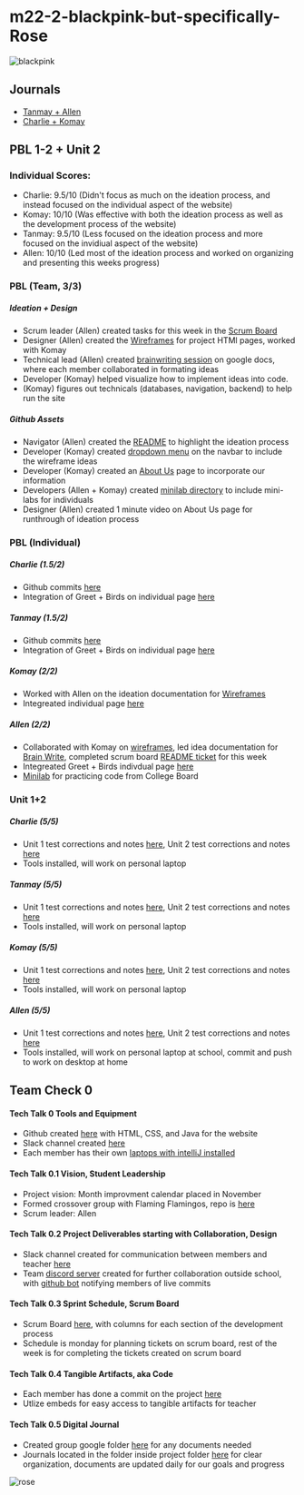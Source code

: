 # m22-2-blackpink-but-specifically-Rose
![blackpink](https://files.catbox.moe/l2zri1.png)
## Journals
- [Tanmay + Allen](https://docs.google.com/document/d/15Ekpi-FsKLaUle2gp-GgvUfvluW4ak22zdcleXAWpAk/edit?usp=sharing)
- [Charlie + Komay](https://docs.google.com/document/d/1ocjpNegp6Q31gx7DX-1zUqktbTq_CuCo9r2nHG0IQWY/edit?usp=sharing)
## PBL 1-2 + Unit 2
### Individual Scores:
- Charlie: 9.5/10 (Didn't focus as much on the ideation process, and instead focused on the individual aspect of the website)
- Komay: 10/10 (Was effective with both the ideation process as well as the development process of the website)
- Tanmay: 9.5/10 (Less focused on the ideation process and more focused on the invidiual aspect of the website)
- Allen: 10/10 (Led most of the ideation process and worked on organizing and presenting this weeks progress)
### PBL (Team, 3/3)
##### Ideation + Design
- Scrum leader (Allen) created tasks for this week in the [Scrum Board](https://github.com/zenxha/m22-2-blackpink-but-specifically-Rose/projects/1#column-15620943)
- Designer (Allen) created the [Wireframes](https://docs.google.com/presentation/d/18mCshJ3YTV4lI6OJEvFI59Lrd4XrGqgtOw5iQhJmtbs/edit?usp=sharing) for project HTMl pages, worked with Komay
- Technical lead (Allen) created [brainwriting session](https://docs.google.com/document/d/18lFaZaopedXc487wXtfLStosBLSp5eLW73isZIXvl9A/edit?usp=sharing) on google docs, where each member collaborated in formating ideas
- Developer (Komay) helped visualize how to implement ideas into code. 
- (Komay) figures out technicals (databases, navigation, backend) to help run the site
##### Github Assets
- Navigator (Allen) created the [README](https://github.com/zenxha/m22-2-blackpink-but-specifically-Rose/blob/main/README.md) to highlight the ideation process
- Developer (Komay) created [dropdown menu](https://github.com/zenxha/m22-2-blackpink-but-specifically-Rose/blob/main/src/main/resources/templates/fragments/nav.html#L33-LL43) on the navbar to include the wireframe ideas
- Developer (Komay) created an [About Us](https://github.com/zenxha/m22-2-blackpink-but-specifically-Rose/blob/main/src/main/resources/templates/home/about.html) page to incorporate our information
- Developers (Allen + Komay) created [minilab directory](https://github.com/zenxha/m22-2-blackpink-but-specifically-Rose/tree/main/src/main/java/com/example/sping_portfolio/minilabs) to include mini-labs for individuals
- Designer (Allen) created 1 minute video on About Us page for runthrough of ideation process
### PBL (Individual)
##### Charlie (1.5/2)
- Github commits [here](https://github.com/zenxha/m22-2-blackpink-but-specifically-Rose/commits/main)
- Integration of Greet + Birds on individual page [here](https://github.com/zenxha/m22-2-blackpink-but-specifically-Rose/commit/44a1cb98c8f1f2f5940320ba2907ea889d959276)
##### Tanmay (1.5/2)
- Github commits [here](*)
- Integration of Greet + Birds on individual page [here](https://github.com/zenxha/m22-2-blackpink-but-specifically-Rose/blob/main/src/main/resources/templates/tanmay.html)
##### Komay (2/2)
- Worked with Allen on the ideation documentation for [Wireframes](https://docs.google.com/presentation/d/18mCshJ3YTV4lI6OJEvFI59Lrd4XrGqgtOw5iQhJmtbs/edit?usp=sharing)
- Integreated individual page [here](https://github.com/zenxha/m22-2-blackpink-but-specifically-Rose/blob/main/src/main/resources/templates/individual/komay.html)
##### Allen (2/2)
- Collaborated with Komay on [wireframes](https://docs.google.com/presentation/d/18mCshJ3YTV4lI6OJEvFI59Lrd4XrGqgtOw5iQhJmtbs/edit?usp=sharing), led idea documentation for [Brain Write](https://docs.google.com/document/d/18lFaZaopedXc487wXtfLStosBLSp5eLW73isZIXvl9A/edit?usp=sharing), completed scrum board [README ticket](https://github.com/zenxha/m22-2-blackpink-but-specifically-Rose/projects/1#card-67874578) for this week
- Integreated Greet + Birds indivdual page [here](https://github.com/zenxha/m22-2-blackpink-but-specifically-Rose/blob/main/src/main/resources/templates/rail.html)
- [Minilab](https://github.com/zenxha/m22-2-blackpink-but-specifically-Rose/blob/main/src/main/java/com/example/sping_portfolio/minilabs/Allen.java) for practicing code from College Board 
### Unit 1+2
##### Charlie (5/5)
- Unit 1 test corrections and notes [here](https://docs.google.com/document/d/1bhMDy7cRTzBEHNNC9u4IQnlsFv8spDUXTqndsrV5Eh8/edit), Unit 2 test corrections and notes [here](https://docs.google.com/document/d/15WlHken8fTO4_87e6NQgcXutv-QVzgutmY9YVEcuzPY/edit)
- Tools installed, will work on personal laptop
##### Tanmay (5/5)
- Unit 1 test corrections and notes [here](*), Unit 2 test corrections and notes [here](*)
- Tools installed, will work on personal laptop
##### Komay (5/5)
- Unit 1 test corrections and notes [here](https://docs.google.com/document/d/1FlgutB1jUicxb6Hy3dimqNP1uEQ_ItrlEd82Ggjk7PM/edit?usp=sharing), Unit 2 test corrections and notes [here](https://docs.google.com/document/d/1ZMOrKoATTfGu7x3lRZq8wu2nxivJoGpDd2VU0QU6m2Q/edit#)
- Tools installed, will work on personal laptop
##### Allen (5/5)
- Unit 1 test corrections and notes [here](https://docs.google.com/document/d/1qmipHGyDbaOIvZMoPLF0j-YqNkmCWT2oY8VVVGZWofo/edit?usp=sharing), Unit 2 test corrections and notes [here](https://docs.google.com/document/d/13AfQWE_NywNshQKJNdOn3ptyKcDdatSWd0hciVHP5Qo/edit?usp=sharing)
- Tools installed, will work on personal laptop at school, commit and push to work on desktop at home

## Team Check 0
#### Tech Talk 0 Tools and Equipment
- Github created [here](https://github.com/zenxha/m22-2-blackpink-but-specifically-Rose) with HTML, CSS, and Java for the website
- Slack channel created [here](https://app.slack.com/client/TRDESSQ3T/C02BRKQ8T0T)
- Each member has their own [laptops with intelliJ installed](https://files.catbox.moe/qhi8gh.jpg)
#### Tech Talk 0.1 Vision, Student Leadership
- Project vision: Month improvment calendar placed in November
- Formed crossover group with Flaming Flamingos, repo is [here](https://github.com/gracele246/flamingflamingos)
- Scrum leader: Allen
#### Tech Talk 0.2 Project Deliverables starting with Collaboration, Design
- Slack channel created for communication between members and teacher [here](https://app.slack.com/client/TRDESSQ3T/C02BRKQ8T0T)
- Team [discord server](https://files.catbox.moe/4oxgir.jpeg) created for further collaboration outside school, with [github bot](https://files.catbox.moe/rvvbar.jpeg) notifying members of live commits
#### Tech Talk 0.3 Sprint Schedule, Scrum Board
- Scrum Board [here](https://github.com/zenxha/m22-2-blackpink-but-specifically-Rose/projects/1), with columns for each section of the development process
- Schedule is monday for planning tickets on scrum board, rest of the week is for completing the tickets created on scrum board
#### Tech Talk 0.4 Tangible Artifacts, aka Code
- Each member has done a commit on the project [here](https://files.catbox.moe/9fnoxf.png)
- Utlize embeds for easy access to tangible artifacts for teacher
#### Tech Talk 0.5 Digital Journal
- Created group google folder [here](https://drive.google.com/drive/folders/1xlv1ts4n4b7GrXMjDANCVuo7VxaM3QAg?usp=sharing) for any documents needed
- Journals located in the folder inside project folder [here](https://drive.google.com/drive/folders/1EXTES-m8Blcmj4bZ5cgX5l9qwrbZ38LI?usp=sharing) for clear organization, documents are updated daily for our goals and progress

![rose](https://fc-195d3.kxcdn.com/wp-content/uploads/2019/06/Rose-Fresh-Cherry-White-Dress-Inspiration-2.jpg)
